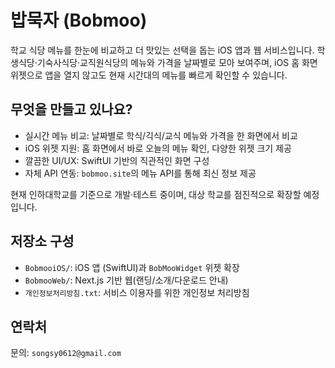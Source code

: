 # 밥묵자 (Bobmoo)

학교 식당 메뉴를 한눈에 비교하고 더 맛있는 선택을 돕는 iOS 앱과 웹 서비스입니다. 학생식당·기숙사식당·교직원식당의 메뉴와 가격을 날짜별로 모아 보여주며, iOS 홈 화면 위젯으로 앱을 열지 않고도 현재 시간대의 메뉴를 빠르게 확인할 수 있습니다.

## 무엇을 만들고 있나요?
- 실시간 메뉴 비교: 날짜별로 학식/긱식/교식 메뉴와 가격을 한 화면에서 비교
- iOS 위젯 지원: 홈 화면에서 바로 오늘의 메뉴 확인, 다양한 위젯 크기 제공
- 깔끔한 UI/UX: SwiftUI 기반의 직관적인 화면 구성
- 자체 API 연동: `bobmoo.site`의 메뉴 API를 통해 최신 정보 제공

현재 인하대학교를 기준으로 개발·테스트 중이며, 대상 학교를 점진적으로 확장할 예정입니다.

## 저장소 구성
- `BobmooiOS/`: iOS 앱 (SwiftUI)과 `BobMooWidget` 위젯 확장
- `BobmooWeb/`: Next.js 기반 웹(랜딩/소개/다운로드 안내)
- `개인정보처리방침.txt`: 서비스 이용자를 위한 개인정보 처리방침

## 연락처
문의: `songsy0612@gmail.com`
